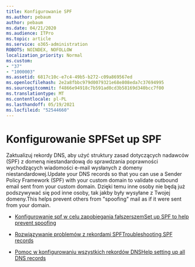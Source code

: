 ```yaml
---
title: Konfigurowanie SPF
ms.author: pebaum
author: pebaum
ms.date: 04/21/2020
ms.audience: ITPro
ms.topic: article
ms.service: o365-administration
ROBOTS: NOINDEX, NOFOLLOW
localization_priority: Normal
ms.custom:
- "37"
- "1000003"
ms.assetid: 6817c10c-e7c4-49b5-b272-c09a869567ed
ms.openlocfilehash: 2e2a8fbbc979d0079321e68e808eda7c37694995
ms.sourcegitcommit: f4866e94918c7b591ad0cd3b58169d340bcc7f00
ms.translationtype: MT
ms.contentlocale: pl-PL
ms.lasthandoff: 05/19/2021
ms.locfileid: "52544660"
---
```

# <a name="set-up-spf"></a><span data-ttu-id="1829f-102">Konfigurowanie SPF</span><span class="sxs-lookup"><span data-stu-id="1829f-102">Set up SPF</span></span>

<span data-ttu-id="1829f-103">Zaktualizuj rekordy DNS, aby użyć struktury zasad dotyczących nadawców (SPF) z domeną niestandardową do sprawdzania poprawności wychodzących wiadomości e-mail wysłanych z domeny niestandardowej.</span><span class="sxs-lookup"><span data-stu-id="1829f-103">Update your DNS records so that you can use a Sender Policy Framework (SPF) with your custom domain to validate outbound email sent from your custom domain.</span></span> <span data-ttu-id="1829f-104">Dzięki temu inne osoby nie będą już podszywywać się pod inne osoby, tak jakby były wysyłane z Twojej domeny.</span><span class="sxs-lookup"><span data-stu-id="1829f-104">This helps prevent others from "spoofing" mail as if it were sent from your domain.</span></span>
  
- [<span data-ttu-id="1829f-105">Konfigurowanie spf w celu zapobiegania fałszerszem</span><span class="sxs-lookup"><span data-stu-id="1829f-105">Set up SPF to help prevent spoofing</span></span>](/microsoft-365/security/office-365-security/set-up-spf-in-office-365-to-help-prevent-spoofing)

- [<span data-ttu-id="1829f-106">Rozwiązywanie problemów z rekordami SPF</span><span class="sxs-lookup"><span data-stu-id="1829f-106">Troubleshooting SPF records</span></span>](/microsoft-365/security/office-365-security/how-office-365-uses-spf-to-prevent-spoofing#SPFTroubleshoot)

- [<span data-ttu-id="1829f-107">Pomoc w konfigurowaniu wszystkich rekordów DNS</span><span class="sxs-lookup"><span data-stu-id="1829f-107">Help setting up all DNS records</span></span>](/microsoft-365/admin/get-help-with-domains/create-dns-records-at-any-dns-hosting-provider)
